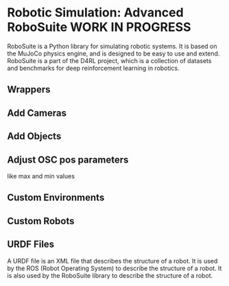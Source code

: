 # Robotic Simulation: Advanced RoboSuite  WORK IN PROGRESS

RoboSuite is a Python library for simulating robotic systems. It is based on the MuJoCo physics engine, and is designed to be easy to use and extend. RoboSuite is a part of the D4RL project, which is a collection of datasets and benchmarks for deep reinforcement learning in robotics. 

## Wrappers

## Add Cameras

## Add Objects

## Adjust OSC pos parameters

like max and min values

## Custom Environments

## Custom Robots

## URDF Files

A URDF file is an XML file that describes the structure of a robot. It is used by the ROS (Robot Operating System) to describe the structure of a robot. It is also used by the RoboSuite library to describe the structure of a robot.
